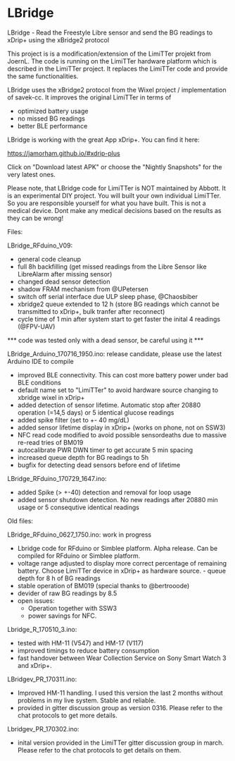 # LBridge
LBridge - Read the Freestyle Libre sensor and send the BG readings to xDrip+ using the xBridge2 protocol

This project is is a modification/extension of the LimiTTer projekt from JoernL. The code is running on the LimiTTer hardware platform which is described in the LimiTTer project. It replaces the LimiTTer code and provide the same functionalities.

LBridge uses the xBridge2 protocol from the Wixel project / implementation of savek-cc. It improves the original LimiTTer in terms of

  - optimized battery usage
  - no missed BG readings
  - better BLE performance

LBridge is working with the great App xDrip+. You can find it here:

https://jamorham.github.io/#xdrip-plus

Click on "Download latest APK" or choose the "Nightly Snapshots" for the very latest ones.

Please note, that LBridge code for LimiTTer is NOT maintained by Abbott. It is an experimental DIY project. You will built your own individual LimiTTer. So you are responsible yourself for what you have built. This is not a medical device. Dont make any medical decisions based on the results as they can be wrong!

Files:

LBridge_RFduino_V09:
  - general code cleanup
  - full 8h backfilling (get missed readings from the Libre Sensor like LibreAlarm after missing sensor)
  - changed dead sensor detection
  - shadow FRAM mechanism from @UPetersen
  - switch off serial interface due ULP sleep phase, @Chaosbiber
  - xbridge2 queue extended to 12 h (store BG readings which cannot be transmitted to xDrip+, bulk tranfer after reconnect)
  - cycle time of 1 min after system start to get faster the inital 4 readings (@FPV-UAV)
  
  *** code was tested only with a dead sensor, be careful using it ***

LBridge_Arduino_170716_1950.ino: release candidate, please use the latest Arduino IDE to compile
  - improved BLE connectivity. This can cost more battery power under bad BLE conditions
  - default name set to "LimiTTer" to avoid hardware source changing to xbridge wixel in xDrip+ 
  - added detection of sensor lifetime. Automatic stop after 20880 operation (=14,5 days) or 5 identical glucose readings
  - added spike filter (set to +- 40 mg/dL)
  - added sensor lifetime display in xDrip+ (works on phone, not on SSW3)
  - NFC read code modified to avoid possible sensordeaths due to massive re-read tries of BM019
  - autocalibrate PWR DWN timer to get accurate 5 min spacing
  - increased queue depth for BG readings to 5h
  - bugfix for detecting dead sensors before end of lifetime
  
LBridge_RFduino_170729_1647.ino:
  - added Spike (> +-40) detection and removal for loop usage
  - added sensor shutdown detection. No new readings after 20880 min usage or 5 consequtive identical readings

Old files:

LBridge_RFduino_0627_1750.ino: work in progress
  - Lbridge code for RFduino or Simblee platform. Alpha release. Can be compiled for RFduino or Simblee platform. 
  - voltage range adjusted to display more correct percentage of remaining battery. Choose LimiTTer device in xDrip+ as hardware source.   - queue depth for 8 h of BG readings
  - stable operation of BM019 (special thanks to @bertrooode)
  - devider of raw BG readings by 8.5 
  - open issues: 
    - Operation together with SSW3
    - power savings for NFC.

Lbridge_R_170510_3.ino: 
  - tested with HM-11 (V547) and HM-17 (V117) 
  - improved timings to reduce battery consumption
  - fast handover between Wear Collection Service on Sony Smart Watch 3 and xDrip+.

LBridgev_PR_170311.ino: 
  - Improved HM-11 handling. I used this version the last 2 months without problems in my live system. Stable and reliable. 
  - provided in gitter discussion group as version 0316. Please refer to the chat protocols to get more details.

Lbridgev_PR_170302.ino: 
  - inital version provided in the LimiTTer gitter discussion group in march. Please refer to the chat protocols to get details on them.

